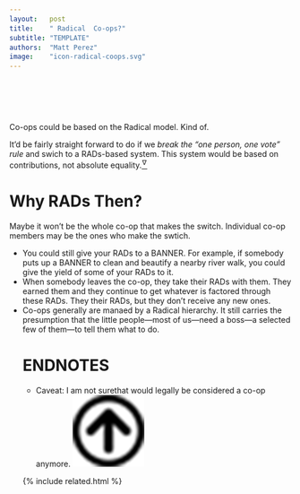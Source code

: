 ```yaml
---
layout:   post
title:    " Radical  Co-ops?"
subtitle: "TEMPLATE"
authors:  "Matt Perez"
image:    "icon-radical-coops.svg"
---
```


<div style="display:none;">
 <p>Co-ops could be based on the <span class="_paradigm">Radical</span> model. Kind of.</p>
</div>

<h1>&nbsp;</h1>
 <p>Co-ops could be based on the <span class="_paradigm">Radical</span> model. Kind of.</p>
 <p>It&rsquo;d be fairly straight forward to do if we <em>break the &ldquo;one person, one vote&rdquo; rule</em> and swich to a <span class="_paradigm">RAD</span>s-based system. This system would be based on contributions, not absolute equality.<a href="#en01"><sup id="bm01">&hairsp;&nabla;&hairsp;</sup></a></p>

<h1>Why <span class="_paradigm">RAD</span>s Then?</h1>
 <p>Maybe it won&rsquo;t be the whole co-op that makes the switch. Individual co-op members may be the ones who make the swtich.</p> 
 <ul>
  <li>You could still give your <span class="_paradigm">RAD</span>s to a <span class='_paradigm'>BANNER</span>. For example, if somebody puts up a <span class='_paradigm'>BANNER</span> to clean and beautify a nearby river walk, you could give the yield of some of your <span class="_paradigm">RAD</span>s to it.</li>
  <li>When somebody leaves the co-op, they take their <span class="_paradigm">RAD</span>s with them. They earned them and they continue to get whatever is factored through these <span class="_paradigm">RAD</span>s. They their <span class="_paradigm">RAD</span>s, but they don’t receive any new ones.</li>
  <li>Co-ops generally are manaed by a <span class="_paradigm">Radical</span> hierarchy. It still carries the presumption that the little people&mdash;most of us&mdash;need a boss&mdash;a selected few of them&mdash;to tell them what to do.</p>

<h1 class="_section">ENDNOTES</h1>
 <ul>
  <li id="en01">
   <p class="_list-item">
    Caveat: I am not surethat would legally be considered a co-op anymore.
    <a class="_uparrow" href="#bm01"><img src="/assets/img/arrow-up-icon.png"></a>
   </p>
  </li>
 </ul>

{% include related.html %}
